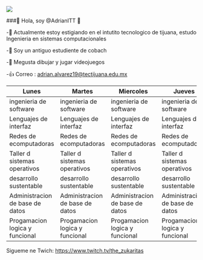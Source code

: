 ![](https://images.cooltext.com/5548432.png)

###👋 Hola, soy @AdrianITT
👀 

-🌱 Actualmente estoy estigiando en el intutito tecnologico de tijuana, estudo Ingenieria en sistemas computacionales

-💬  Soy un antiguo estudiente de cobach

-🎉 Megusta dibujar y jugar videojuegos

-👍 Correo : adrian.alvarez19@tectijuana.edu.mx

<!---
AdrianITT/AdrianITT is a ✨ special ✨ repository because its `README.md` (this file) appears on your GitHub profile.
You can click the Preview link to take a look at your changes.
--->
| Lunes                           | Martes                          | Miercoles                       | Jueves                          | Viernes                         |
|---------------------------------|---------------------------------|---------------------------------|---------------------------------|---------------------------------|
| ingenieria de software          | ingenieria de software          | ingenieria de software          | ingenieria de software          | ingenieria de software          |
| Lenguajes de interfaz           | Lenguajes de interfaz           | Lenguajes de interfaz           | Lenguajes de interfaz           | Lenguajes de interfaz           |
| Redes de ecomputadoras          | Redes de ecomputadoras          | Redes de ecomputadoras          | Redes de ecomputadoras          | Redes de ecomputadoras          |
| Taller d sistemas operativos    | Taller d sistemas operativos    | Taller d sistemas operativos    | Taller d sistemas operativos    | Taller d sistemas operativos    |
| desarrollo sustentable          | desarrollo sustentable          | desarrollo sustentable          | desarrollo sustentable          | desarrollo sustentable          |
| Administracion de base de datos | Administracion de base de datos | Administracion de base de datos | Administracion de base de datos | Administracion de base de datos |
| Progamacion logica y funcional  | Progamacion logica y funcional  | Progamacion logica y funcional  | Progamacion logica y funcional  | Progamacion logica y funcional  |

Sigueme ne  Twich: https://www.twitch.tv/the_zukaritas
